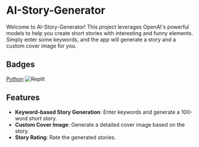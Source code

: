 # AI-Story-Generator

Welcome to AI-Story-Generator! This project leverages OpenAI's powerful models to help you create short stories with interesting and funny elements. Simply enter some keywords, and the app will generate a story and a custom cover image for you.


## Badges

[Python](https://img.shields.io/badge/python-3670A0?style=for-the-badge&logo=python&logoColor=ffdd54)
![Replit](https://img.shields.io/badge/Replit-DD1200?style=for-the-badge&logo=Replit&logoColor=white)


## Features

- **Keyword-based Story Generation**: Enter keywords and generate a 100-word short story.
- **Custom Cover Image**: Generate a detailed cover image based on the story.
- **Story Rating**: Rate the generated stories.
